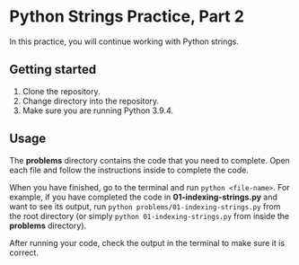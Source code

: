# Python Strings Practice, Part 2

In this practice, you will continue working with Python strings.

## Getting started

1. Clone the repository.
2. Change directory into the repository.
3. Make sure you are running Python 3.9.4.

## Usage

The __problems__ directory contains the code that you need to complete. Open
each file and follow the instructions inside to complete the code.

When you have finished, go to the terminal and run `python <file-name>`. For
example, if you have completed the code in __01-indexing-strings.py__ and want
to see its output, run `python problems/01-indexing-strings.py` from the root
directory (or simply `python 01-indexing-strings.py` from inside the
__problems__ directory).

After running your code, check the output in the terminal to make sure it is
correct.
